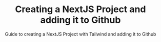 ---
layout: post
title: Creating a NextJS Project and adding it to Github
subtitle: Guide to creating a NextJS Project with Tailwind and adding it to Github
cover-img: /assets/img/nextjs-logo.svg
share-img: /assets/img/nextjs_logo.png
tags: [Javascript, NextJS, Github, Tailwind CSS]
---